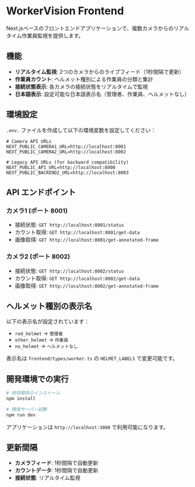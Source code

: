 # WorkerVision Frontend

Next.jsベースのフロントエンドアプリケーションで、複数カメラからのリアルタイム作業員監視を提供します。

## 機能

- **リアルタイム監視**: 2つのカメラからのライブフィード（1秒間隔で更新）
- **作業員カウント**: ヘルメット種別による作業員の分類と集計
- **接続状態表示**: 各カメラの接続状態をリアルタイムで監視
- **日本語表示**: 設定可能な日本語表示名（管理者、作業員、ヘルメットなし）

## 環境設定

`.env.` ファイルを作成して以下の環境変数を設定してください：

```.env
# Camera API URLs
NEXT_PUBLIC_CAMERA1_URL=http://localhost:8001
NEXT_PUBLIC_CAMERA2_URL=http://localhost:8002

# Legacy API URLs (for backward compatibility)
NEXT_PUBLIC_API_URL=http://localhost:8000
NEXT_PUBLIC_BACKEND2_URL=http://localhost:8003
```

## API エンドポイント

### カメラ1 (ポート 8001)
- 接続状態: `GET http://localhost:8001/status`
- カウント取得: `GET http://localhost:8001/get-data`
- 画像取得: `GET http://localhost:8001/get-annotated-frame`

### カメラ2 (ポート 8002)
- 接続状態: `GET http://localhost:8002/status`
- カウント取得: `GET http://localhost:8002/get-data`
- 画像取得: `GET http://localhost:8002/get-annotated-frame`

## ヘルメット種別の表示名

以下の表示名が設定されています：
- `red_helmet` → `管理者`
- `other_helmet` → `作業員`
- `no_helmet` → `ヘルメットなし`

表示名は `frontend/types/worker.ts` の `HELMET_LABELS` で変更可能です。

## 開発環境での実行

```bash
# 依存関係のインストール
npm install

# 開発サーバー起動
npm run dev
```

アプリケーションは `http://localhost:3000` で利用可能になります。

## 更新間隔

- **カメラフィード**: 1秒間隔で自動更新
- **カウントデータ**: 1秒間隔で自動更新
- **接続状態**: リアルタイム監視